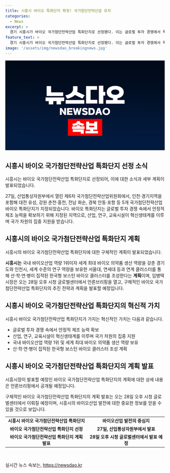 ```yaml
---
title: 시흥시 바이오 특화단지 확정! 국가첨단전략산업 유치
categories:
  - News
excerpt: >
  경기 시흥시가 바이오 국가첨단전략산업 특화단지로 선정됐다. 이는 글로벌 투자 경쟁에서 독보적인 기술과 안정적인 제조 능력을 갖춘 지역으로 국가 차원의 지원을 받게 된다. 시흥시는 세계 최대 바이오 의약품 생산 역량을 갖춘 경기도와 인천시, 연구 역량을 보유한 대학과 함께 클러스터를 형성하여 한국형 보스턴 바이오 클러스터를 조성할 계획이다. 임병택 시장은 추진 전략과 계획을 발표할 예정이다.
feature_text: >
  경기 시흥시가 바이오 국가첨단전략산업 특화단지로 선정됐다. 이는 글로벌 투자 경쟁에서 독보적인 기술과 안정적인 제조 능력을 갖춘 지역으로 국가 차원의 지원을 받게 된다. 시흥시는 세계 최대 바이오 의약품 생산 역량을 갖춘 경기도와 인천시, 연구 역량을 보유한 대학과 함께 클러스터를 형성하여 한국형 보스턴 바이오 클러스터를 조성할 계획이다. 임병택 시장은 추진 전략과 계획을 발표할 예정이다.
image: '/assets/img/newsdao_breakingnews.jpg'
---
```


<p><img src="/assets/img/newsdao_breakingnews.jpg" alt="koreaapp 속보" /></p>

<h2 data-ke-size="size26">시흥시 바이오 국가첨단전략산업 특화단지 선정 소식</h2>

<p>시흥시는 바이오 국가첨단전략산업 특화단지로 선정되어, 이에 대한 소식과 세부 계획이 발표되었습니다.</p>

<p data-ke-size="size16">27일, 산업통상자원부에서 열린 제6차 국가첨단전략산업위원회에서, 인천·경기지역을 포함해 대전 유성, 강원 춘천·홍천, 전남 화순, 경북 안동·포항 등 5개 국가첨단전략산업 바이오 특화단지가 지정되었습니다. 바이오 특화단지는 글로벌 투자 경쟁 속에서 안정적 제조 능력을 확보하기 위해 지정된 지역으로, 산업, 연구, 교육시설이 혁신생태계를 이루며 국가 차원의 집중 지원을 받습니다.</p>

<h2 data-ke-size="size26">시흥시의 바이오 국가첨단전략산업 특화단지 계획</h2>

<p>시흥시의 바이오 국가첨단전략산업 특화단지에 대한 구체적인 계획이 발표되었습니다.</p>

<p data-ke-size="size16"><b>시흥시는</b> 국내 바이오산업 역량 1위이자 세계 최대 바이오 의약품 생산 역량을 갖춘 경기도와 인천시, 세계 수준의 연구 역량을 보유한 서울대, 연세대 등과 연계 클러스터를 통해 산·학·연·병이 집적된 한국형 보스턴 바이오 클러스터를 조성한다는 <b>계획</b>이며, 임병택 시장은 오는 28일 오후 시청 글로벌센터에서 언론브리핑을 열고, 구체적인 바이오 국가첨단전략산업 특화단지의 추진 전략과 계획을 발표할 예정입니다.</p>

<h2 data-ke-size="size26">시흥시 바이오 국가첨단전략산업 특화단지의 혁신적 가치</h2>

<p>시흥시 바이오 국가첨단전략산업 특화단지가 가지는 혁신적인 가치는 다음과 같습니다.</p>

<ul>
<li>글로벌 투자 경쟁 속에서 안정적 제조 능력 확보</li>
<li>산업, 연구, 교육시설이 혁신생태계를 이루며 국가 차원의 집중 지원</li>
<li>국내 바이오산업 역량 1위 및 세계 최대 바이오 의약품 생산 역량 보유</li>
<li>산·학·연·병이 집적된 한국형 보스턴 바이오 클러스터 조성 계획</li>
</ul>

<h2 data-ke-size="size26">시흥시 바이오 국가첨단전략산업 특화단지의 계획 발표</h2>

<p>시흥시장이 발표할 예정인 바이오 국가첨단전략산업 특화단지의 계획에 대한 상세 내용은 언론브리핑에서 공개될 예정입니다.</p>

<p data-ke-size="size16">구체적인 바이오 국가첨단전략산업 특화단지의 계획 발표는 오는 28일 오후 시청 글로벌센터에서 이뤄질 예정이며, 시흥시의 바이오산업 발전에 대한 중요한 정보를 얻을 수 있을 것으로 보입니다.</p>

<table>
<tbody>
<tr>
<td style="text-align: center; height: 17px;"><b>시흥시 바이오 국가첨단전략산업 특화단지</b></td>
<td style="text-align: center; height: 17px;"><b>바이오산업 발전의 중심지</b></td>
</tr>
<tr>
<td style="text-align: center; height: 17px;"><b>바이오 국가첨단전략산업 특화단지 선정</b></td>
<td style="text-align: center; height: 17px;"><b>27일, 산업통상자원부에서 발표</b></td>
</tr>
<tr>
<td style="text-align: center; height: 17px;"><b>바이오 국가첨단전략산업 특화단지 계획 발표</b></td>
<td style="text-align: center; height: 17px;"><b>28일 오후 시청 글로벌센터에서 발표 예정</b></td>
</tr>
</tbody>
</table>

<p data-ke-size="size16">&nbsp;</p>
실시간 뉴스 속보는, <a href="https://newsdao.kr" rel="dofollow">https://newsdao.kr</a>


